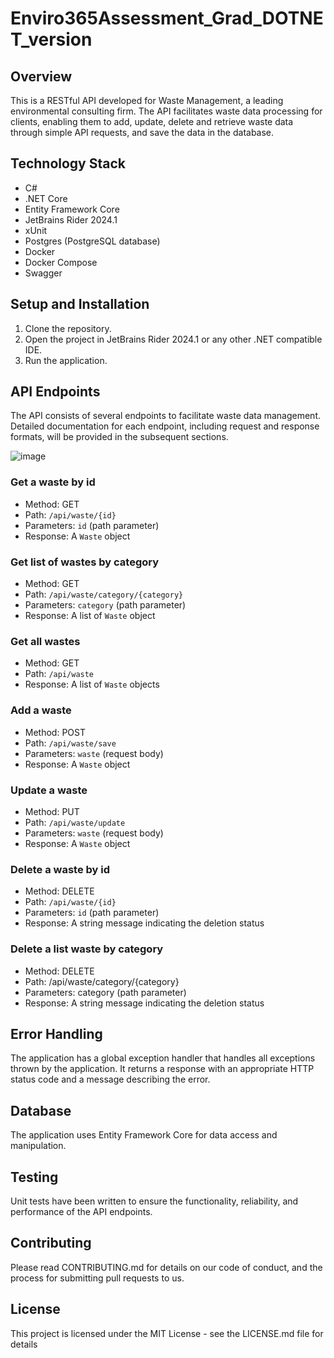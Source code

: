 # Enviro365Assessment_Grad_DOTNET_version

## Overview

This is a RESTful API developed for Waste Management, a leading environmental consulting firm. The API facilitates waste
data processing for clients, enabling them to add, update, delete and retrieve waste data through simple API requests,
and save the data in the database.

## Technology Stack

- C#
- .NET Core
- Entity Framework Core
- JetBrains Rider 2024.1
- xUnit
- Postgres (PostgreSQL database)
- Docker
- Docker Compose
- Swagger

## Setup and Installation

1. Clone the repository.
2. Open the project in JetBrains Rider 2024.1 or any other .NET compatible IDE.
3. Run the application.

## API Endpoints

The API consists of several endpoints to facilitate waste data management. Detailed documentation for each endpoint,
including request and response formats, will be provided in the subsequent sections.


![image](https://github.com/Thotogelo/Enviro365Assessment_Grad_DOTNET_version/assets/49166912/83398133-01f3-4189-8dca-679ebe969abb)




### Get a waste by id

- Method: GET
- Path: `/api/waste/{id}`
- Parameters: `id` (path parameter)
- Response: A `Waste` object

### Get list of wastes by category

- Method: GET
- Path: `/api/waste/category/{category}`
- Parameters: `category` (path parameter)
- Response: A list of `Waste` object

### Get all wastes

- Method: GET
- Path: `/api/waste`
- Response: A list of `Waste` objects

### Add a waste

- Method: POST
- Path: `/api/waste/save`
- Parameters: `waste` (request body)
- Response: A `Waste` object

### Update a waste

- Method: PUT
- Path: `/api/waste/update`
- Parameters: `waste` (request body)
- Response: A `Waste` object

### Delete a waste by id

- Method: DELETE
- Path: `/api/waste/{id}`
- Parameters: `id` (path parameter)
- Response: A string message indicating the deletion status

### Delete a list waste by category

- Method: DELETE
- Path: /api/waste/category/{category}
- Parameters: category (path parameter)
- Response: A string message indicating the deletion status

## Error Handling

The application has a global exception handler that handles all exceptions thrown by the application. It returns a
response with an appropriate HTTP status code and a message describing the error.

## Database

The application uses Entity Framework Core for data access and manipulation.

## Testing

Unit tests have been written to ensure the functionality, reliability, and performance of the API endpoints.

## Contributing

Please read CONTRIBUTING.md for details on our code of conduct, and the process for submitting pull requests to us.

## License

This project is licensed under the MIT License - see the LICENSE.md file for details
